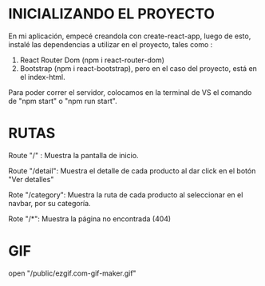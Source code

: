 # INICIALIZANDO EL PROYECTO

En mi aplicación, empecé creandola con create-react-app, luego de esto, instalé las dependencias a utilizar en el proyecto, tales como :

1. React Router Dom (npm i react-router-dom)
2. Bootstrap (npm i react-bootstrap), pero en el caso del proyecto, está en el index-html.

Para poder correr el servidor, colocamos en la terminal de VS el comando de "npm start" o "npm run start". 

# RUTAS

Route "/" :
Muestra la pantalla de inicio.

Route "/detail":
Muestra el detalle de cada producto al dar click en el botón "Ver detalles"

Rote "/category":
Muestra la ruta de cada producto al seleccionar en el navbar, por su categoría. 

Rote "/*":
Muestra la página no encontrada (404)

# GIF
open "/public/ezgif.com-gif-maker.gif"
